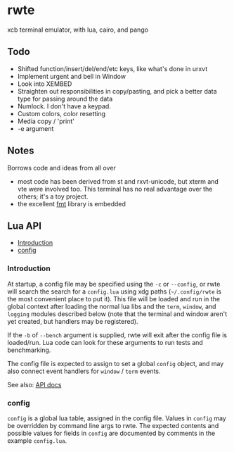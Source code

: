# rwte

xcb terminal emulator, with lua, cairo, and pango

## Todo

* Shifted function/insert/del/end/etc keys, like what's done in urxvt
* Implement urgent and bell in Window
* Look into XEMBED
* Straighten out responsibilities in copy/pasting, and pick a better
  data type for passing around the data
* Numlock. I don't have a keypad.
* Custom colors, color resetting
* Media copy / 'print'
* -e argument

## Notes

Borrows code and ideas from all over
* most code has been derived from st and rxvt-unicode, but xterm and vte
  were involved too. This terminal has no real advantage over the others;
  it's a toy project.
* the excellent [fmt](https://github.com/fmtlib/fmt) library is embedded

## Lua API

* [Introduction](#introduction)
* [config](#config)

### Introduction

At startup, a config file may be specified using the `-c` or `--config`, or rwte
will search the search for a `config.lua` using xdg paths (`~/.config/rwte` is
the most convenient place to put it). This file will be loaded and run in the
global context after loading the normal lua libs and the `term`, `window`, and
`logging` modules described below (note that the terminal and window aren't yet
created, but handlers may be registered).

If the `-b` of `--bench` argument is supplied, rwte will exit after the config
file is loaded/run. Lua code can look for these arguments to run tests and
benchmarking.

The config file is expected to assign to set a global `config` object, and may
also connect event handlers for `window` / `term` events.

See also: [API docs](https://drcforbin.github.io/rwte/)

### config

`config` is a global lua table, assigned in the config file. Values in `config`
may be overridden by command line args to rwte. The expected contents and
possible values for fields in `config` are documented by comments in the example
`config.lua`.

